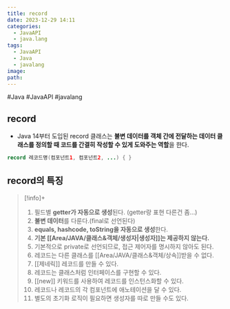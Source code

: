 ```yaml
---
title: record
date: 2023-12-29 14:11
categories:
  - JavaAPI
  - java.lang
tags:
  - JavaAPI
  - Java
  - javalang
image: 
path:
---
```

#Java #JavaAPI #javalang 

## record
+ Java 14부터 도입된 record 클래스는 **불변 데이터를 객체 간에 전달하는 데이터 클래스를 정의할 때 코드를 간결히 작성할 수 있게 도와주는 역할**을 한다.

```java
record 레코드명(컴포넌트1, 컴포넌트2, ...) { }
```

## record의 특징
> [!info]+ 
> 1. 필드별 **getter가 자동으로 생성**된다. (getter랑 표현 다른건 좀...)
> 2. **불변 데이터**를 다룬다.(final로 선언된다)
> 3. **equals, hashcode, toString을 자동으로 생성**한다.
> 4. **기본 [[Area/JAVA/클래스&객체/생성자|생성자]]는 제공하지 않는다.**
> 5. 기본적으로 private로 선언되므로, 접근 제어자를 명시하지 않아도 된다.
> 6. 레코드는 다른 클래스를 [[Area/JAVA/클래스&객체/상속]]받을 수 없다.
> 7. [[제네릭]] 레코드를 만들 수 있다.
> 8. 레코드는 클래스처럼 인터페이스를 구현할 수 있다.
> 9. [[new]] 키워드를 사용하여 레코드를 인스턴스화할 수 있다.
> 10. 레코드나 레코드의 각 컴포넌트에 애노테이션을 달 수 있다.
> 11. 별도의 초기화 로직이 필요하면 생성자를 따로 만들 수도 있다.